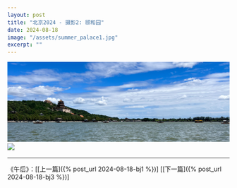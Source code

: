 ```yaml
---
layout: post
title: "北京2024 - 摄影2: 颐和园"
date: 2024-08-18
image: "/assets/summer_palace1.jpg"
excerpt: ""
---
```




<img src="/assets/summer_palace1.jpg" />

<img src="/assets/summer_palace2.jpg" />


----
《午后》：\[[上一篇]({% post_url 2024-08-18-bj1 %})\] \[[下一篇]({% post_url 2024-08-18-bj3 %})\] 
